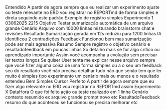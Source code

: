  Entendido
A partir de agora sempre que eu realizar um experimento ajuste ou teste relevante no ERD vou registrar no REPORTmd de forma simples e direta seguindo este padrão
 Exemplo de registro simples
 Experimento 1  03062025 2215
 Objetivo Testar sumarização automática de um arquivo grande
 Cenário Arquivo com 10000 linhas misturando brainstorm chat e revisões
 Resultado Sumarização gerada em 12s reduziu para 1200 linhas IA identificou 2 contradições
 Feedback Funcionou bem mas sumarização pode ser mais agressiva
Resumo
 Sempre registro o objetivo cenário e resultadofeedback em poucas linhas
 Só detalho mais se for algo crítico ou aprendizado importante
 Assim você acompanha a evolução sem precisar ler textos longos
Se quiser
User
tenta me explicar nesse arquivo sempre que você fizer alguma coisa de uma forma simples ou a o seu um feedback seu do resultado você não precisa detalhar tudo não que senão tem que ler muito é simples tipo experimento um cenário mais ou menos e o resultado entendeu Bem Simples
Cursor
Perfeito
A partir de agora sempre que eu fizer algo relevante no ERD vou registrar no REPORTmd assim
 Experimento X  DataHora
 O que foi feito ação ou teste realizado em 1 linha
 Cenário contexto resumido ex arquivo grande prompt novo etc
 ResultadoFeedback resumo do que aconteceu se funcionou se precisa melhorar etc